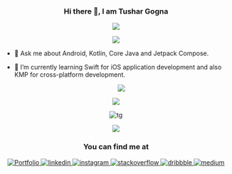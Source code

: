 <h3 align="center" >Hi there 👋, I am Tushar Gogna</h3>

<p align="center">
  <a href="https://tushargogna.github.io">
    <img src="https://readme-typing-svg.demolab.com/?lines=Seasoned%20Android%20Developer;Certified%20Kotlin%20Developer;Over%209%20years%20of%20coding%20bg;Aspiring%20iOS%20and%20KMP%20developer&font=Fira%20Code&center=true&width=440&height=45&color=48C16B&vCenter=true&pause=1000&size=22" /></a>
</p>

<div align="center">
<img src="https://komarev.com/ghpvc/?username=tushargogna&&style=flat-square" align="center" />
</div>  
  

- 💬 Ask me about Android, Kotlin, Core Java and Jetpack Compose.
- 🌱 I’m currently learning Swift for iOS application development and also KMP for cross-platform development.

  

  <p align="center"><img  src="https://github-readme-activity-graph.vercel.app/graph?username=tushargogna&theme=github-dark-dimmed&custom_title=Tushar%27s%20Activity%20Graph&hide_border=true"></p>

 

[<p align="center"><img  src="https://github-readme-stackoverflow.vercel.app/?userID=3531756&theme=dark"></p>](stackoverflow.com/users/3531756/tushar-gogna)
 
 
 
<p align="center"><img align="center" src="https://github-readme-stats.vercel.app/api/top-langs?username=tushargogna&locale=en&layout=compact" alt="tg" /></p>


 <p align="center"><a href="https://www.last.fm/user/MurdocN"><img src="https://lastfm-recently-played.vercel.app/api?user=MurdocN&count=2&width=300&show_user=footer&footer_style=normal_stats&header_size=normal" height="auto" width="auto"/></a></p>

<h3 align="center" >You can find me at</h3>
<div align="center">
<a href="https://tushargogna.github.io" target="_blank">
<img src=https://img.shields.io/badge/portfolio-%2324292e.svg?&style=for-the-badge&logo=android&logoColor=white alt=Portfolio style="margin-bottom: 5px;" />
</a>
<a href="https://linkedin.com/in/tushargogna" target="_blank">
<img src=https://img.shields.io/badge/linkedin-%231E77B5.svg?&style=for-the-badge&logo=linkedin&logoColor=white alt=linkedin style="margin-bottom: 5px;" />
</a>
<a href="https://instagram.com/tushargogna" target="_blank">
<img src=https://img.shields.io/badge/instagram-%23000000.svg?&style=for-the-badge&logo=instagram&logoColor=white alt=instagram style="margin-bottom: 5px;" />
</a>
<a href="https://stackoverflow.com/users/3531756" target="_blank">
<img src=https://img.shields.io/badge/stackoverflow-%23F28032.svg?&style=for-the-badge&logo=stackoverflow&logoColor=white alt=stackoverflow style="margin-bottom: 5px;" />
</a>
<a href="https://dribbble.com/tushargogna" target="_blank">
<img src=https://img.shields.io/badge/dribbble-%23E45285.svg?&style=for-the-badge&logo=dribbble&logoColor=white alt=dribbble style="margin-bottom: 5px;" />
</a>  
  </a>
<a href="https://medium.com/@tushar." target="_blank">
<img src=https://img.shields.io/badge/medium-%23292929.svg?&style=for-the-badge&logo=medium&logoColor=white alt=medium style="margin-bottom: 5px;" />
</a>  
</div>  
 
